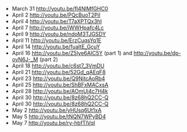 - March 31 <http://youtu.be/fI4NlMfGHC0>
- April 2 <http://youtu.be/PQcBuoT2PiI>
- April 4 <http://youtu.be/T7aXPTQx3hI>
- April 7 <http://youtu.be/iWWHpafc4Lc>
- April 9 <http://youtu.be/ndoM3TJGSDY>
- April 11 <http://youtu.be/ErzCuqsYq1E>
- April 14 <http://youtu.be/fualtE_GcuY>
- April 16 <http://youtu.be/Z5lye6AIC5Y> (part 1) and <http://youtu.be/dp-ovN6J-_M> (part 2)
- April 18 <http://youtu.be/c6st7_3VmDU>
- April 21 <http://youtu.be/52Gd_qAEqF8>
- April 23 <http://youtu.be/Q9NitcAoRb4>
- April 25 <http://youtu.be/ShBFxMACxsA>
- April 28 <http://youtu.be/AOmUj4c7H4k>
- April 30 <http://youtu.be/8z68hQ2CC-Q>
- April 30 <http://youtu.be/8z68hQ2CC-Q>
- May 2 <http://youtu.be/yHUsq6Ut1xA>
- May 5 <http://youtu.be/tNQN7WPyBD4>
- May 7 <http://youtu.be/ry-hbfTlVqI>
